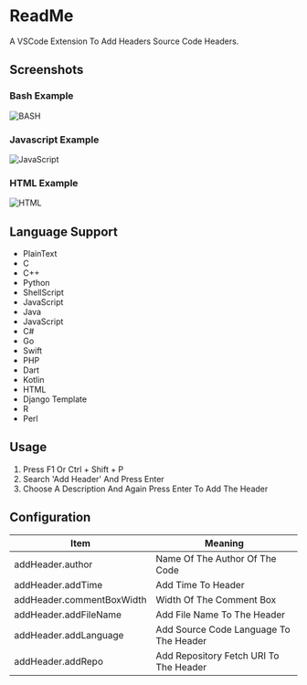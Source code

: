 # ReadMe

A VSCode Extension To Add Headers Source Code Headers.

## Screenshots
### Bash Example
![BASH](https://github.com/ch3rag/CodeHeader/raw/master/screenshots/ssBash.PNG)

### Javascript Example
![JavaScript](https://github.com/ch3rag/CodeHeader/raw/master/screenshots/ssJs.PNG)

### HTML Example
![HTML](https://github.com/ch3rag/CodeHeader/raw/master/screenshots/ssHTML.PNG)

## Language Support

- PlainText
- C
- C++
- Python
- ShellScript
- JavaScript
- Java
- JavaScript
- C#
- Go
- Swift
- PHP
- Dart
- Kotlin
- HTML
- Django Template
- R
- Perl

## Usage

1. Press F1 Or Ctrl + Shift + P
2. Search 'Add Header' And Press Enter
3. Choose A Description And Again Press Enter To Add The Header

## Configuration

| Item                      | Meaning                                |
| ------------------------- | -------------------------------------- |
| addHeader.author          | Name Of The Author Of The Code         |
| addHeader.addTime         | Add Time To Header                     |
| addHeader.commentBoxWidth | Width Of The Comment Box               |
| addHeader.addFileName     | Add File Name To The Header            |
| addHeader.addLanguage     | Add Source Code Language To The Header |
| addHeader.addRepo         | Add Repository Fetch URI To The Header |

